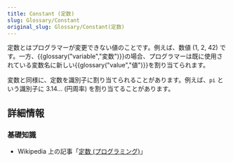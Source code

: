```yaml
---
title: Constant (定数)
slug: Glossary/Constant
original_slug: Glossary/Constant(定数)
---
```


定数とはプログラマーが変更できない値のことです。例えば、数値 (1, 2, 42) です。一方、{{glossary("variable","変数")}}の場合、プログラマーは既に使用されている変数名に新しい{{glossary("value","値")}}を割り当てられます。

変数と同様に、定数を識別子に割り当てられることがあります。例えば、`pi` という識別子に 3.14... (円周率) を割り当てることがあります。

## 詳細情報

### 基礎知識

- Wikipedia 上の記事「[定数 (プログラミング)](https://ja.wikipedia.org/wiki/定数_(プログラミング))」
